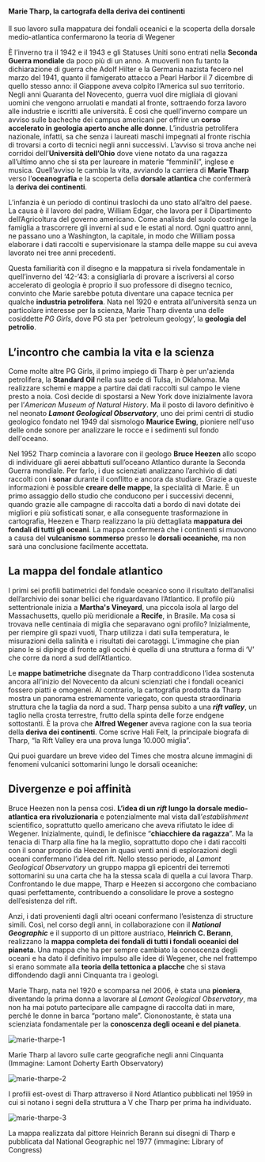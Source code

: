 
#### Marie Tharp, la cartografa della deriva dei continenti

Il suo lavoro sulla mappatura dei fondali oceanici e la scoperta della dorsale medio-atlantica confermarono la teoria di Wegener

È l’inverno tra il 1942 e il 1943 e gli Statuses Uniti sono entrati nella **Seconda Guerra mondiale** da poco più di un anno. A muoverli non fu tanto la dichiarazione di guerra che Adolf Hilter e la Germania nazista fecero nel marzo del 1941, quanto il famigerato attacco a Pearl Harbor il 7 dicembre di quello stesso anno: il Giappone aveva colpito l’America sul suo territorio. Negli anni Quaranta del Novecento, guerra vuol dire migliaia di giovani uomini che vengono arruolati e mandati al fronte, sottraendo forza lavoro alle industrie e iscritti alle università. È così che quell’inverno compare un avviso sulle bacheche dei campus americani per offrire un **corso accelerato in geologia aperto anche alle donne**. L’industria petrolifera nazionale, infatti, sa che senza i laureati maschi impegnati al fronte rischia di trovarsi a corto di tecnici negli anni successivi. L’avviso si trova anche nei corridoi dell’**Università dell’Ohio** dove viene notato da una ragazza all’ultimo anno che si sta per laureare in materie “femminili”, inglese e musica. Quell’avviso le cambia la vita, avviando la carriera di **Marie Tharp** verso l’**oceanografia** e la scoperta della **dorsale atlantica** che confermerà la **deriva dei continenti**.

L’infanzia è un periodo di continui traslochi da uno stato all’altro del paese. La causa è il lavoro del padre, William Edgar, che lavora per il Dipartimento dell’Agricoltura del governo americano. Come analista del suolo costringe la famiglia a trascorrere gli inverni al sud e le estati al nord. Ogni quattro anni, ne passano uno a Washington, la capitale, in modo che William possa elaborare i dati raccolti e supervisionare la stampa delle mappe su cui aveva lavorato nei tree anni precedenti.

Questa familiarità con il disegno e la mappatura si rivela fondamentale in quell’inverno del ‘42-’43: a consigliarla di provare a iscriversi al corso accelerato di geologia è proprio il suo professore di disegno tecnico, convinto che Marie sarebbe potuta diventare una capace tecnica per qualche **industria petrolifera**. Nata nel 1920 e entrata all’università senza un particolare interesse per la scienza, Marie Tharp diventa una delle cosiddette _PG Girls_, dove PG sta per ‘petroleum geology’, la **geologia del petrolio**.

## **L’incontro che cambia la vita e la scienza**

Come molte altre PG Girls, il primo impiego di Tharp è per un'azienda petrolifera, la **Standard Oil** nella sua sede di Tulsa, in Oklahoma. Ma realizzare schemi e mappe a partire dai dati raccolti sul campo le viene presto a noia. Così decide di spostarsi a New York dove inizialmente lavora per l’_American Museum of Natural History_. Ma il posto di lavoro definitivo è nel neonato **_Lamont Geological Observatory_**, uno dei primi centri di studio geologico fondato nel 1949 dal sismologo **Maurice Ewing**, pioniere nell'uso delle onde sonore per analizzare le rocce e i sedimenti sul fondo dell'oceano.

Nel 1952 Tharp comincia a lavorare con il geologo **Bruce Heezen** allo scopo di individuare gli aerei abbattuti sull’oceano Atlantico durante la Seconda Guerra mondiale. Per farlo, i due scienziati analizzano l’archivio di dati raccolti con i **sonar** durante il conflitto e ancora da studiare. Grazie a queste informazioni è possible **creare delle mappe**, la specialità di Marie. È un primo assaggio dello studio che conducono per i successivi decenni, quando grazie alle campagne di raccolta dati a bordo di navi dotate dei migliori e più sofisticati sonar, e alla conseguente trasformazione in cartografia, Heezen e Tharp realizzano la più dettagliata **mappatura dei fondali di tutti gli oceani**. La mappa confermerà che i continenti si muovono a causa del **vulcanismo sommerso** presso le **dorsali oceaniche**, ma non sarà una conclusione facilmente accettata.

## **La mappa del fondale atlantico**

I primi sei profili batimetrici del fondale oceanico sono il risultato dell’analisi dell’archivio dei sonar bellici che riguardavano l’Atlantico. Il profilo più settentrionale inizia a **Martha's Vineyard**, una piccola isola al largo del Massachusetts, quello più meridionale a **Recife**, in Brasile. Ma cosa si trovava nelle centinaia di miglia che separavano ogni profilo? Inizialmente, per riempire gli spazi vuoti, Tharp utilizza i dati sulla temperatura, le misurazioni della salinità e i risultati dei carotaggi. L’immagine che pian piano le si dipinge di fronte agli occhi è quella di una struttura a forma di ‘V’ che corre da nord a sud dell’Atlantico.

Le **mappe batimetriche** disegnate da Tharp contraddicono l’idea sostenuta ancora all’inizio del Novecento da alcuni scienziati che i fondali oceanici fossero piatti e omogenei. Al contrario, la cartografia prodotta da Tharp mostra un panorama estremamente variegato, con questa straordinaria struttura che la taglia da nord a sud. Tharp pensa subito a una **_rift valley_**, un taglio nella crosta terrestre, frutto della spinta delle forze endgene sottostanti. È la prova che **Alfred Wegener** aveva ragione con la sua teoria della **deriva dei continenti**. Come scrive Hali Felt, la principale biografa di Tharp, “la Rift Valley era una prova lunga 10.000 miglia”.

Qui puoi guardare un breve video del Times che mostra alcune immagini di fenomeni vulcanici sottomarini lungo le dorsali oceaniche:

## **Divergenze e poi affinità**

Bruce Heezen non la pensa così. **L’idea di un _rift_ lungo la dorsale medio-atlantica era rivoluzionaria** e potenzialmente mal vista dall’_establishment_ scientifico, soprattutto quello americano che aveva rifiutato le idee di Wegener. Inizialmente, quindi, le definisce “**chiacchiere da ragazza**”. Ma la tenacia di Tharp alla fine ha la meglio, soprattutto dopo che i dati raccolti con il sonar proprio da Heezen in quasi venti anni di esplorazioni degli oceani confermano l’idea del rift. Nello stesso periodo, al _Lamont Geological Observatory_ un gruppo mappa gli epicentri dei terremoti sottomarini su una carta che ha la stessa scala di quella a cui lavora Tharp. Confrontando le due mappe, Tharp e Heezen si accorgono che combaciano quasi perfettamente, contribuendo a consolidare le prove a sostegno dell’esistenza del rift.

Anzi, i dati provenienti dagli altri oceani confermano l’esistenza di structure simili. Così, nel corso degli anni, in collaborazione con il **_National Geographic_** e il supporto di un pittore austriaco, **Heinrich C. Berann**, realizzano la **mappa completa dei fondali di tutti i fondali oceanici del pianeta**. Una mappa che ha per sempre cambiato la conoscenza degli oceani e ha dato il definitivo impulso alle idee di Wegener, che nel frattempo si erano sommate alla **teoria della tettonica a placche** che si stava diffondendo dagli anni Cinquanta tra i geologi.

Marie Tharp, nata nel 1920 e scomparsa nel 2006, è stata una **pioniera**, diventando la prima donna a lavorare al _Lamont Geological Observatory_, ma non ha mai potuto partecipare alle campagne di raccolta dati in mare, perché le donne in barca “portano male”. Ciononostante, è stata una scienziata fondamentale per la **conoscenza degli oceani e del pianeta**.

![marie-tharpe-1](https://ieb-assets.s3-eu-west-1.amazonaws.com/files/cache/4d/4b/marie-tharpe-1.png/marie-tharpe-1_960x0_2cde71004835cf760ee472e05ae4a8c1.png)

Marie Tharp al lavoro sulle carte geografiche negli anni Cinquanta (Immagine: Lamont Doherty Earth Observatory)

![marie-tharpe-2](https://ieb-assets.s3-eu-west-1.amazonaws.com/files/cache/27/e5/marie-tharpe-2.jpeg/marie-tharpe-2_960x0_a940958e3a999e66a7e2f9e98c49a9ee.jpg)

I profili est-ovest di Tharp attraverso il Nord Atlantico pubblicati nel 1959 in cui si notano i segni della struttura a V che Tharp per prima ha individuato.

![marie-tharpe-3](https://ieb-assets.s3-eu-west-1.amazonaws.com/files/cache/7b/a5/marie-tharpe-3.png/marie-tharpe-3_960x0_239cbae203bcad67c704033e12cae09d.png)

La mappa realizzata dal pittore Heinrich Berann sui disegni di Tharp e pubblicata dal National Geographic nel 1977 (immagine: Library of Congress)